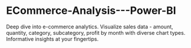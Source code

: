 # ECommerce-Analysis---Power-BI
Deep dive into e-commerce analytics. Visualize sales data - amount, quantity, category, subcategory, profit by month with diverse chart types. Informative insights at your fingertips.
